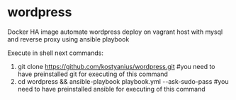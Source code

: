 # wordpress
Docker HA image automate wordpress deploy on vagrant host with mysql and reverse proxy using ansible playbook 

Execute in shell next commands:
1. git clone https://github.com/kostyanius/wordpress.git             #you need to have preinstalled git for executing of this command
2. cd wordpress && ansible-playbook playbook.yml --ask-sudo-pass     #you need to have preinstalled ansible for executing of this command
